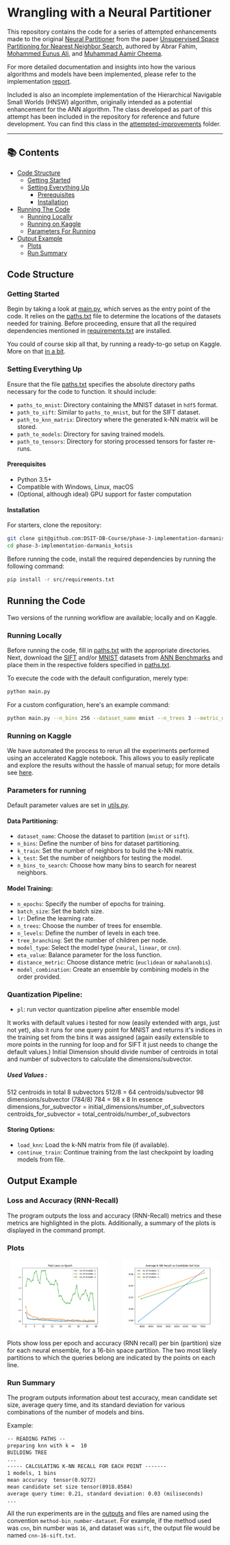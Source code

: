 # Wrangling with a Neural Partitioner

This repository contains the code for a series of attempted enhancements made to the original [Neural Partitioner](https://github.com/abrar-fahim/Neural-Partitioner) from the paper [Unsupervised Space Partitioning for Nearest Neighbor Search](https://arxiv.org/abs/2206.08091), authored by Abrar Fahim, [Mohammed Eunus Ali](https://sites.google.com/site/mohammedeunusali/), and [Muhammad Aamir Cheema](http://www.aamircheema.com/).

For more detailed documentation and insights into how the various algorithms and models have been implemented, please refer to the implementation [report](report/sample-sigplan.pdf).

Included is also an incomplete implementation of the Hierarchical Navigable Small Worlds (HNSW) algorithm, originally intended as a potential enhancement for the ANN algorithm. The class developed as part of this attempt has been included in the repository for reference and future development. You can find this class in the [attempted-improvements](attempted-improvements/) folder.

---

## 📚 Contents
- [Code Structure](#code-structure)
  - [Getting Started](#getting-started)
  - [Setting Everything Up](#setting-everything-up)
    - [Prerequisites](#prerequisites)
    - [Installation](#installation)
- [Running The Code](#running-the-code)
  - [Running Locally](#running-locally)
  - [Running on Kaggle](#running-on-kaggle)
  - [Parameters For Running](#parameters)
- [Output Example](#output-example)
  - [Plots](#plots)
  - [Run Summary](#run-summary)

##  Code Structure

###  Getting Started
Begin by taking a look at [main.py](src/main.py), which serves as the entry point of the code. It relies on the [paths.txt](src/paths.txt) file to determine the locations of the datasets needed for training. Before proceeding, ensure that all the required dependencies mentioned in [requirements.txt](src/requirements.txt) are installed.

You could of course skip all that, by running a ready-to-go setup on Kaggle. More on that [in a bit](#running-on-kaggle).

### Setting Everything Up

Ensure that the file [paths.txt](src/paths.txt) specifies the absolute directory paths necessary for the code to function. It should include:
- `paths_to_mnist`: Directory containing the MNIST dataset in `hdf5` format.
- `path_to_sift`: Similar to `paths_to_mnist`, but for the SIFT dataset.
- `path_to_knn_matrix`: Directory where the generated k-NN matrix will be stored.
- `path_to_models`: Directory for saving trained models.
- `path_to_tensors`: Directory for storing processed tensors for faster re-runs.

#### Prerequisites
- Python 3.5+
- Compatible with Windows, Linux, macOS
- (Optional, although ideal) GPU support for faster computation

#### Installation

For starters, clone the repository:

```bash
git clone git@github.com:DSIT-DB-Course/phase-3-implementation-darmanis_kotsis.git
cd phase-3-implementation-darmanis_kotsis
```

Before running the code, install the required dependencies by running the following command:

```bash
pip install -r src/requirements.txt
```

## Running the Code

Two versions of the running workflow are available; locally and on Kaggle.

### Running Locally
Before running the code, fill in [paths.txt](paths.txt) with the appropriate directories. Next, download the [SIFT](http://corpus-texmex.irisa.fr/) and/or [MNIST](http://yann.lecun.com/exdb/mnist/) datasets from [ANN Benchmarks](https://github.com/erikbern/ann-benchmarks#data-sets) and place them in the respective folders specified in [paths.txt](paths.txt).

To execute the code with the default configuration, merely type:

```bash
python main.py
```

For a custom configuration, here's an example command:

```bash
python main.py --n_bins 256 --dataset_name mnist --n_trees 3 --metric_distance mahalanobis --model_combine cnn neural linear
```

### Running on Kaggle

We have automated the process to rerun all the experiments performed using an accelerated Kaggle notebook. This allows you to easily replicate and explore the results without the hassle of manual setup; for more details see [here](src/kaggle-notebook).

### Parameters for running
Default parameter values are set in [utils.py](src/utils.py).

#### Data Partitioning:
- `dataset_name`: Choose the dataset to partition (`mnist` or `sift`).
- `n_bins`: Define the number of bins for dataset partitioning.
- `k_train`: Set the number of neighbors to build the k-NN matrix.
- `k_test`: Set the number of neighbors for testing the model.
- `n_bins_to_search`: Choose how many bins to search for nearest neighbors.

#### Model Training:
- `n_epochs`: Specify the number of epochs for training.
- `batch_size`: Set the batch size.
- `lr`: Define the learning rate.
- `n_trees`: Choose the number of trees for ensemble.
- `n_levels`: Define the number of levels in each tree.
- `tree_branching`: Set the number of children per node.
- `model_type`: Select the model type (`neural`, `linear`, or `cnn`).
- `eta_value`: Balance parameter for the loss function.
- `distance_metric`: Choose distance metric (`euclidean` or `mahalanobis`).
- `model_combination`: Create an ensemble by combining models in the order provided.

### Quantization Pipeline:
- `pl`:  run vector quantization pipeline after ensemble model

It works with default values i tested for now (easily extended with args, just not yet), also it runs for one query point for MNIST and returns it's indices in the training set from the bins it was assigned (again easily extensible to more points in the running for loop and for SIFT it just needs to change the default values.)
Initial Dimension should divide number of centroids in total and number of subvectors to calculate the dimensions/subvector.
##### Used Values :
  512 centroids in total
  8 subvectors
  512/8 = 64 centroids/subvector
  98 dimensions/subvector (784/8)
  784 = 98 x 8
  In essence dimensions_for_subvector = initial_dimensions/number_of_subvectors
  centroids_for_subvector = total_centroids/number_of_subvectors



#### Storing Options:
- `load_knn`: Load the k-NN matrix from file (if available).
- `continue_train`: Continue training from the last checkpoint by loading models from file.

## Output Example

### Loss and Accuracy (RNN-Recall)
The program outputs the loss and accuracy (RNN-Recall) metrics and these metrics are highlighted in the plots. Additionally, a summary of the plots is displayed in the command prompt.

### Plots

<p align="center">
  <img alt="Light" src="src/kaggle-notebook/outputs/loss_vs_epoch.png" width="45%">
&nbsp; &nbsp; &nbsp; &nbsp;
  <img alt="Dark" src="src/kaggle-notebook/outputs/knn_recall_vs_cand_set_size.png" width="45%">
</p>

Plots show loss per epoch and accuracy (RNN recall) per bin (partition) size for each neural ensemble, for a 16-bin space partition. The two most likely partitions to which the queries belong are indicated by the points on each line.

### Run Summary
The program outputs information about test accuracy, mean candidate set size, average query time, and its standard deviation for various combinations of the number of models and bins.

Example:
```
-- READING PATHS --
preparing knn with k =  10
BUILDING TREE
...
----- CALCULATING K-NN RECALL FOR EACH POINT -------
1 models, 1 bins
mean accuracy  tensor(0.9272)
mean candidate set size tensor(8918.8584)
average query time: 0.21, standard deviation: 0.03 (miliseconds)
...
```

All the run experiments are in the [outputs](src/kaggle-notebook/outputs/) and files are named using the convention `method-bin_number-dataset`. For example, if the method used was `cnn`, bin number was `16`, and dataset was `sift`, the output file would be named `cnn-16-sift.txt`.
